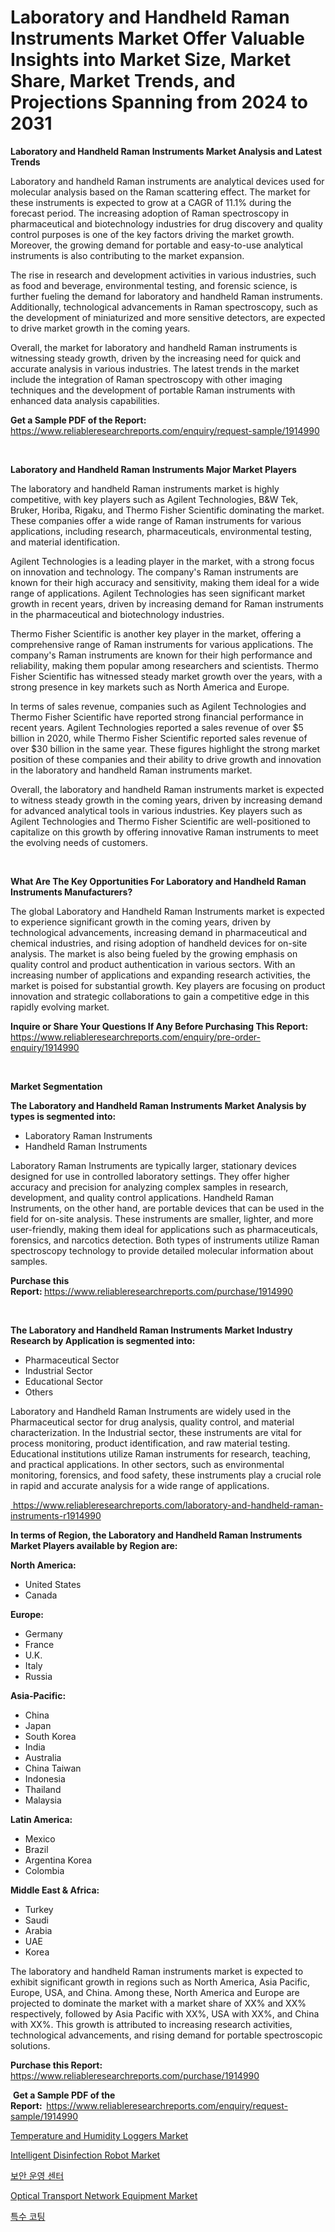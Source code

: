 <p><h1>Laboratory and Handheld Raman Instruments Market Offer Valuable Insights into Market Size, Market Share, Market Trends, and Projections Spanning from 2024 to 2031</h1></p><p><strong>Laboratory and Handheld Raman Instruments Market Analysis and Latest Trends</strong></p>
<p><p>Laboratory and handheld Raman instruments are analytical devices used for molecular analysis based on the Raman scattering effect. The market for these instruments is expected to grow at a CAGR of 11.1% during the forecast period. The increasing adoption of Raman spectroscopy in pharmaceutical and biotechnology industries for drug discovery and quality control purposes is one of the key factors driving the market growth. Moreover, the growing demand for portable and easy-to-use analytical instruments is also contributing to the market expansion.</p><p>The rise in research and development activities in various industries, such as food and beverage, environmental testing, and forensic science, is further fueling the demand for laboratory and handheld Raman instruments. Additionally, technological advancements in Raman spectroscopy, such as the development of miniaturized and more sensitive detectors, are expected to drive market growth in the coming years.</p><p>Overall, the market for laboratory and handheld Raman instruments is witnessing steady growth, driven by the increasing need for quick and accurate analysis in various industries. The latest trends in the market include the integration of Raman spectroscopy with other imaging techniques and the development of portable Raman instruments with enhanced data analysis capabilities.</p></p>
<p><strong>Get a Sample PDF of the Report:&nbsp;</strong> <a href="https://www.reliableresearchreports.com/enquiry/request-sample/1914990">https://www.reliableresearchreports.com/enquiry/request-sample/1914990</a></p>
<p>&nbsp;</p>
<p><strong>Laboratory and Handheld Raman Instruments Major Market Players</strong></p>
<p><p>The laboratory and handheld Raman instruments market is highly competitive, with key players such as Agilent Technologies, B&W Tek, Bruker, Horiba, Rigaku, and Thermo Fisher Scientific dominating the market. These companies offer a wide range of Raman instruments for various applications, including research, pharmaceuticals, environmental testing, and material identification.</p><p>Agilent Technologies is a leading player in the market, with a strong focus on innovation and technology. The company's Raman instruments are known for their high accuracy and sensitivity, making them ideal for a wide range of applications. Agilent Technologies has seen significant market growth in recent years, driven by increasing demand for Raman instruments in the pharmaceutical and biotechnology industries.</p><p>Thermo Fisher Scientific is another key player in the market, offering a comprehensive range of Raman instruments for various applications. The company's Raman instruments are known for their high performance and reliability, making them popular among researchers and scientists. Thermo Fisher Scientific has witnessed steady market growth over the years, with a strong presence in key markets such as North America and Europe.</p><p>In terms of sales revenue, companies such as Agilent Technologies and Thermo Fisher Scientific have reported strong financial performance in recent years. Agilent Technologies reported a sales revenue of over $5 billion in 2020, while Thermo Fisher Scientific reported sales revenue of over $30 billion in the same year. These figures highlight the strong market position of these companies and their ability to drive growth and innovation in the laboratory and handheld Raman instruments market.</p><p>Overall, the laboratory and handheld Raman instruments market is expected to witness steady growth in the coming years, driven by increasing demand for advanced analytical tools in various industries. Key players such as Agilent Technologies and Thermo Fisher Scientific are well-positioned to capitalize on this growth by offering innovative Raman instruments to meet the evolving needs of customers.</p></p>
<p>&nbsp;</p>
<p><strong>What Are The Key Opportunities For Laboratory and Handheld Raman Instruments Manufacturers?</strong></p>
<p><p>The global Laboratory and Handheld Raman Instruments market is expected to experience significant growth in the coming years, driven by technological advancements, increasing demand in pharmaceutical and chemical industries, and rising adoption of handheld devices for on-site analysis. The market is also being fueled by the growing emphasis on quality control and product authentication in various sectors. With an increasing number of applications and expanding research activities, the market is poised for substantial growth. Key players are focusing on product innovation and strategic collaborations to gain a competitive edge in this rapidly evolving market.</p></p>
<p><strong>Inquire or Share Your Questions If Any Before Purchasing This Report:</strong> <a href="https://www.reliableresearchreports.com/enquiry/pre-order-enquiry/1914990">https://www.reliableresearchreports.com/enquiry/pre-order-enquiry/1914990</a></p>
<p>&nbsp;</p>
<p><strong>Market Segmentation</strong></p>
<p><strong>The Laboratory and Handheld Raman Instruments Market Analysis by types is segmented into:</strong></p>
<p><ul><li>Laboratory Raman Instruments</li><li>Handheld Raman Instruments</li></ul></p>
<p><p>Laboratory Raman Instruments are typically larger, stationary devices designed for use in controlled laboratory settings. They offer higher accuracy and precision for analyzing complex samples in research, development, and quality control applications. Handheld Raman Instruments, on the other hand, are portable devices that can be used in the field for on-site analysis. These instruments are smaller, lighter, and more user-friendly, making them ideal for applications such as pharmaceuticals, forensics, and narcotics detection. Both types of instruments utilize Raman spectroscopy technology to provide detailed molecular information about samples.</p></p>
<p><strong>Purchase this Report:&nbsp;</strong><a href="https://www.reliableresearchreports.com/purchase/1914990">https://www.reliableresearchreports.com/purchase/1914990</a></p>
<p>&nbsp;</p>
<p><strong>The Laboratory and Handheld Raman Instruments Market Industry Research by Application is segmented into:</strong></p>
<p><ul><li>Pharmaceutical Sector</li><li>Industrial Sector</li><li>Educational Sector</li><li>Others</li></ul></p>
<p><p>Laboratory and Handheld Raman Instruments are widely used in the Pharmaceutical sector for drug analysis, quality control, and material characterization. In the Industrial sector, these instruments are vital for process monitoring, product identification, and raw material testing. Educational institutions utilize Raman instruments for research, teaching, and practical applications. In other sectors, such as environmental monitoring, forensics, and food safety, these instruments play a crucial role in rapid and accurate analysis for a wide range of applications.</p></p>
<p><a href="https://www.reliableresearchreports.com/laboratory-and-handheld-raman-instruments-r1914990">&nbsp;https://www.reliableresearchreports.com/laboratory-and-handheld-raman-instruments-r1914990</a></p>
<p><strong>In terms of Region, the Laboratory and Handheld Raman Instruments Market Players available by Region are:</strong></p>
<p>
    <p> <strong> North America: </strong>
        <ul>
            <li>United States</li>
            <li>Canada</li>
        </ul>
        </p> 
    <p> <strong> Europe: </strong>
        <ul>
            <li>Germany</li>
            <li>France</li>
            <li>U.K.</li>
            <li>Italy</li>
            <li>Russia</li>
        </ul>
        </p> 
    <p> <strong> Asia-Pacific: </strong>
        <ul>
            <li>China</li>
            <li>Japan</li>
            <li>South Korea</li>
            <li>India</li>
            <li>Australia</li>
            <li>China Taiwan</li>
            <li>Indonesia</li>
            <li>Thailand</li>
            <li>Malaysia</li>
        </ul>
        </p> 
    <p> <strong> Latin America: </strong>
        <ul>
            <li>Mexico</li>
            <li>Brazil</li>
            <li>Argentina Korea</li>
            <li>Colombia</li>
        </ul>
        </p> 
    <p> <strong> Middle East & Africa: </strong>
        <ul>
            <li>Turkey</li>
            <li>Saudi</li>
            <li>Arabia</li>
            <li>UAE</li>
            <li>Korea</li>
        </ul>
    </p>
    </p>
<p><p>The laboratory and handheld Raman instruments market is expected to exhibit significant growth in regions such as North America, Asia Pacific, Europe, USA, and China. Among these, North America and Europe are projected to dominate the market with a market share of XX% and XX% respectively, followed by Asia Pacific with XX%, USA with XX%, and China with XX%. This growth is attributed to increasing research activities, technological advancements, and rising demand for portable spectroscopic solutions.</p></p>
<p><strong>Purchase this Report: </strong><a href="https://www.reliableresearchreports.com/purchase/1914990">https://www.reliableresearchreports.com/purchase/1914990</a></p>
<p>&nbsp;<strong>Get a Sample PDF of the Report:&nbsp;&nbsp;</strong><a href="https://www.reliableresearchreports.com/enquiry/request-sample/1914990">https://www.reliableresearchreports.com/enquiry/request-sample/1914990</a></p>
<p><strong></strong></p>
<p><p><a href="https://github.com/nathandecarvalho/Market-Research-Report-List-3/blob/main/temperature-and-humidity-loggers-market.md">Temperature and Humidity Loggers Market</a></p><p><a href="https://medium.com/@lavernacole31/intelligent-disinfection-robot-market-size-and-market-trends-complete-industry-overview-2024-to-2c6f71320ce8">Intelligent Disinfection Robot Market</a></p><p><a href="https://medium.com/@gummibear5656757/%EB%B3%B4%EC%95%88-%EC%98%A4%ED%8D%BC%EB%A0%88%EC%9D%B4%EC%85%98-%EC%84%BC%ED%84%B0-%EC%8B%9C%EC%9E%A5-%EB%B6%84%EC%84%9D-%EA%B8%80%EB%A1%9C%EB%B2%8C-%EC%82%B0%EC%97%85-%EC%A0%84%EB%A7%9D-%EB%B0%8F-%EC%98%88%EC%B8%A1-2024%EB%85%84%EB%B6%80%ED%84%B0-2031%EB%85%84-d6ad16c7ed41">보안 운영 센터</a></p><p><a href="https://github.com/kosella/Market-Research-Report-List-3/blob/main/optical-transport-network-equipment-market.md">Optical Transport Network Equipment Market</a></p><p><a href="https://medium.com/@ronnyreilly2022/%EC%A0%84%EB%AC%B8-%EC%BD%94%ED%8C%85-%EC%8B%9C%EC%9E%A5%EC%9D%80-2031%EB%85%84%EA%B9%8C%EC%A7%80%EC%9D%98-%EC%8B%9C%EC%9E%A5-%EC%A0%90%EC%9C%A0%EC%9C%A8-%ED%81%AC%EA%B8%B0-%EB%B0%8F-%EC%98%88%EC%83%81-%EC%98%88%EC%B8%A1%EC%97%90-%EC%B4%88%EC%A0%90%EC%9D%84-%EB%A7%9E%EC%B6%A5%EB%8B%88%EB%8B%A4-e1807653867b">특수 코팅</a></p></p>